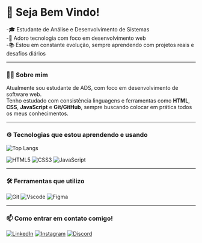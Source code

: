 # 👋 Seja Bem Vindo!

-🎓 Estudante de Análise e Desenvolvimento de Sistemas  
-🚀 Adoro tecnologia com foco em desenvolvimento web  
-📚 Estou em constante evolução, sempre aprendendo com projetos reais e desafios diários

---

### 👨‍💻 Sobre mim

Atualmente sou estudante de ADS, com foco em desenvolvimento de software web.  
Tenho estudado com consistência linguagens e ferramentas como **HTML**, **CSS**, **JavaScript** e **Git/GitHub**, sempre buscando colocar em prática todos os meus conhecimentos.

---
### ⚙️ Tecnologias que estou aprendendo e usando
 
![Top Langs](https://github-readme-stats.vercel.app/api/top-langs/?username=Braia-prog&layout=compact&hide_title=true&bg_color=000&border_color=30A3DC&title_color=E94D5F&text_color=FFF)

![HTML5](https://img.shields.io/badge/HTML5-E34F26?style=for-the-badge&logo=html5&logoColor=white)
![CSS3](https://img.shields.io/badge/CSS3-1572B6?style=for-the-badge&logo=css3&logoColor=white)
![JavaScript](https://img.shields.io/badge/JavaScript-F7DF1E?style=for-the-badge&logo=javascript&logoColor=black)

---

### 🛠 Ferramentas que utilizo
![Git](https://img.shields.io/badge/GIT-E44C30?style=for-the-badge&logo=git&logoColor=white)
![Vscode](https://img.shields.io/badge/Vscode-007ACC?style=for-the-badge&logo=visual-studio-code&logoColor=white)
![Figma](https://img.shields.io/badge/Figma-696969?style=for-the-badge&logo=figma&logoColor=figma)

---
### 📫 Como entrar em contato comigo!
[![LinkedIn](https://img.shields.io/badge/LinkedIn-0077B5?style=for-the-badge&logo=linkedin&logoColor=white)](https://www.linkedin.com/in/brayan-silveira-dos-santos-a59220231/)
[![Instagram](https://img.shields.io/badge/-Instagram-%23E4405F?style=for-the-badge&logo=instagram&logoColor=white)](https://www.instagram.com/brayan.s.santos/) 
[![Discord](https://img.shields.io/badge/Discord-7289DA?style=for-the-badge&logo=discord&logoColor=white)](https://discord.com/channels/@umheroipordivercao/)

